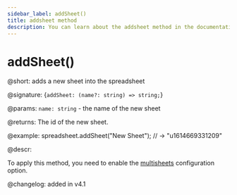 ```yaml
---
sidebar_label: addSheet()
title: addsheet method
description: You can learn about the addsheet method in the documentation of the DHTMLX JavaScript Spreadsheet library. Browse developer guides and API reference, try out code examples and live demos, and download a free 30-day evaluation version of DHTMLX Spreadsheet.
---
```


# addSheet()

@short: adds a new sheet into the spreadsheet

@signature: {`addSheet: (name?: string) => string;`}

@params:
`name: string` - the name of the new sheet

@returns:
The id of the new sheet.

@example:
spreadsheet.addSheet("New Sheet");
// -> "u1614669331209"

@descr:

To apply this method, you need to enable the [multisheets](api/spreadsheet_multisheets_config.md) configuration option.

@changelog: added in v4.1
